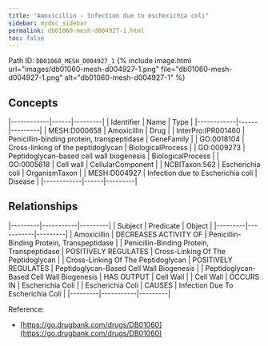 ```yaml
---
title: "Amoxicillin - Infection due to escherichia coli"
sidebar: mydoc_sidebar
permalink: db01060-mesh-d004927-1.html
toc: false 
---
```



Path ID: `DB01060_MESH_D004927_1`
{% include image.html url="images/db01060-mesh-d004927-1.png" file="db01060-mesh-d004927-1.png" alt="db01060-mesh-d004927-1" %}

## Concepts

|------------|------|---------|
| Identifier | Name | Type    |
|------------|------|---------|
| MESH:D000658 | Amoxicillin | Drug |
| InterPro:IPR001460 | Penicillin-binding protein, transpeptidase | GeneFamily |
| GO:0018104 | Cross-linking of the peptidoglycan | BiologicalProcess |
| GO:0009273 | Peptidoglycan-based cell wall biogenesis | BiologicalProcess |
| GO:0005618 | Cell wall | CellularComponent |
| NCBITaxon:562 | Escherichia coli | OrganismTaxon |
| MESH:D004927 | Infection due to Escherichia coli | Disease |
|------------|------|---------|

## Relationships

|---------|-----------|---------|
| Subject | Predicate | Object  |
|---------|-----------|---------|
| Amoxicillin | DECREASES ACTIVITY OF | Penicillin-Binding Protein, Transpeptidase |
| Penicillin-Binding Protein, Transpeptidase | POSITIVELY REGULATES | Cross-Linking Of The Peptidoglycan |
| Cross-Linking Of The Peptidoglycan | POSITIVELY REGULATES | Peptidoglycan-Based Cell Wall Biogenesis |
| Peptidoglycan-Based Cell Wall Biogenesis | HAS OUTPUT | Cell Wall |
| Cell Wall | OCCURS IN | Escherichia Coli |
| Escherichia Coli | CAUSES | Infection Due To Escherichia Coli |
|---------|-----------|---------|

Reference: 
  - [https://go.drugbank.com/drugs/DB01060](https://go.drugbank.com/drugs/DB01060)
